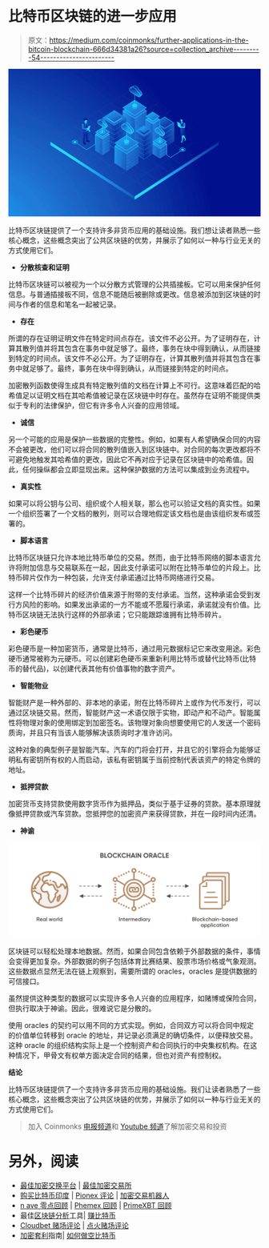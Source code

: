 # 比特币区块链的进一步应用

> 原文：<https://medium.com/coinmonks/further-applications-in-the-bitcoin-blockchain-666d34381a26?source=collection_archive---------54----------------------->

![](img/5bbc703c14068c996205844a97e792e7.png)

比特币区块链提供了一个支持许多非货币应用的基础设施。我们想让读者熟悉一些核心概念，这些概念突出了公共区块链的优势，并展示了如何以一种与行业无关的方式使用它们。

*   **分散核查和证明**

比特币区块链可以被视为一个以分散方式管理的公共插接板。它可以用来保护任何信息。与普通插接板不同，信息不能随后被删除或更改。信息被添加到区块链的时间与作者的信息和笔名一起被记录。

*   **存在**

所谓的存在证明证明文件在特定时间点存在。该文件不必公开。为了证明存在，计算其散列值并将其包含在事务中就足够了。最终，事务在块中得到确认，从而链接到特定的时间点。该文件不必公开。为了证明存在，计算其散列值并将其包含在事务中就足够了。最终，事务在块中得到确认，从而链接到特定的时间点。

加密散列函数使得生成具有特定散列值的文档在计算上不可行。这意味着匹配的哈希值足以证明文档在其哈希值被记录在区块链中时存在。虽然存在证明不能提供类似于专利的法律保护，但它有许多令人兴奋的应用领域。

*   **诚信**

另一个可能的应用是保护一些数据的完整性。例如，如果有人希望确保合同的内容不会被更改，他们可以将合同的散列值嵌入到区块链中。对合同的每次更改都将不可避免地触发其哈希值的更改，因此它不再对应于记录在区块链中的哈希值。因此，任何操纵都会立即显现出来。这种保护数据的方法可以集成到业务流程中。

*   **真实性**

如果可以将公钥与公司、组织或个人相关联，那么也可以验证文档的真实性。如果一个组织签署了一个文档的散列，则可以合理地假定该文档也是由该组织发布或签署的。

*   **脚本语言**

比特币区块链只允许本地比特币单位的交易。然而，由于比特币网络的脚本语言允许将附加信息与交易联系在一起，因此支付承诺可以附在比特币单位的片段上。比特币碎片仅作为一种包装，允许支付承诺通过比特币网络进行交易。

这样一个比特币碎片的经济价值来源于附带的支付承诺。当然，这种承诺会受到发行方风险的影响。如果发出承诺的一方不能或不愿履行承诺，承诺就没有价值。比特币区块链无法执行这样的外部承诺；它只能跟踪谁拥有比特币碎片。

*   **彩色硬币**

彩色硬币是一种加密货币，通常是比特币，通过用元数据标记它来改变用途。彩色硬币通常被称为元硬币。可以创建彩色硬币来重新利用比特币或替代比特币(比特币的替代品)，以创建代表其他有价值事物的数字资产。

*   **智能物业**

智能财产是一种外部的、非本地的承诺，附在比特币碎片上或作为代币发行，可以通过区块链交易。然而，智能财产这一术语仅限于实物，即动产和不动产。智能属性将物理对象的使用绑定到加密签名。该物理对象向想要使用它的人发送一个密码质询，并且只有当该人能够解决该质询时才准许访问。

这种对象的典型例子是智能汽车。汽车的门将会打开，并且它的引擎将会为能够证明私有密钥所有权的人而启动，该私有密钥属于当前控制代表该资产的特定令牌的地址。

*   **抵押贷款**

加密货币支持贷款使用数字货币作为抵押品，类似于基于证券的贷款。基本原理就像抵押贷款或汽车贷款。您抵押您的加密资产来获得贷款，并在一段时间内还清。

*   **神谕**

![](img/0449b2ca881612579bb7cf63adf95ff9.png)

区块链可以轻松处理本地数据。然而，如果合同包含依赖于外部数据的条件，事情会变得更加复杂。外部数据的例子包括体育比赛结果、股票市场价格或气象观测。这些数据点显然无法在链上观察到，需要所谓的 oracles，oracles 是提供数据的可信接口。

虽然提供这种类型的数据可以实现许多令人兴奋的应用程序，如赌博或保险合同，但执行取决于神谕。因此，很难说它是分散的。

使用 oracles 的契约可以用不同的方式实现。例如，合同双方可以将合同中规定的价值单位转移到 oracle 的地址，并记录必须满足的确切条件，以便释放交易。这种 oracle 的组织结构实际上是一个控制资产和合同执行的中央集权机构。在这种情况下，甲骨文有权单方面决定合同的结果，但也对资产有控制权。

**结论**

比特币区块链提供了一个支持许多非货币应用的基础设施。我们让读者熟悉了一些核心概念，这些概念突出了公共区块链的优势，并展示了如何以一种与行业无关的方式使用它们。

> 加入 Coinmonks [电报频道](https://t.me/coincodecap)和 [Youtube 频道](https://www.youtube.com/c/coinmonks/videos)了解加密交易和投资

# 另外，阅读

*   [最佳加密交换平台](https://coincodecap.com/best-crypto-swap-platforms) | [最佳加密交易所](https://coincodecap.com/crypto-exchange)
*   [购买比特币印度](/coinmonks/buy-bitcoin-in-india-feb50ddfef94) | [Pionex 评论](/coinmonks/pionex-review-exchange-with-crypto-trading-bot-1e459d0191ea) | [加密交易机器人](/coinmonks/crypto-trading-bot-c2ffce8acb2a)
*   [n ave 零点回顾](/coinmonks/ngrave-zero-review-c465cf8307fc) | [Phemex 回顾](/coinmonks/phemex-review-4cfba0b49e28) | [PrimeXBT 回顾](/coinmonks/primexbt-review-88e0815be858)
*   最佳[区块链分析](https://bitquery.io/blog/best-blockchain-analysis-tools-and-software)工具| [赚比特币](/coinmonks/earn-bitcoin-6e8bd3c592d9)
*   [Cloudbet 赌场评论](https://coincodecap.com/cloudbet-casino-review) | [点火赌场评论](https://coincodecap.com/ignition-casino-review)
*   [加密套利](/coinmonks/crypto-arbitrage-guide-how-to-make-money-as-a-beginner-62bfe5c868f6)指南| [如何做空比特币](/coinmonks/how-to-short-bitcoin-568a2d0b4ae5)